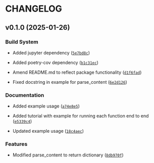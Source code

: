# CHANGELOG


## v0.1.0 (2025-01-26)

### Build System

- Added jupyter dependency
  ([`5e7bd8c`](https://github.com/UBC-MDS/524_group29_webscraping/commit/5e7bd8c445a4159a7d343b9178477d5764c8630b))

- Added poetry-cov dependency
  ([`b1c31ec`](https://github.com/UBC-MDS/524_group29_webscraping/commit/b1c31ecd8eb2cdbfbc462ac45128f457d2eaca97))

- Amend README.md to reflect package functionality
  ([`d1f6fad`](https://github.com/UBC-MDS/524_group29_webscraping/commit/d1f6fadb4698c74bb63a8be61a295e29fe1a5477))

- Fixed docstring in example for parse_content
  ([`6e2d126`](https://github.com/UBC-MDS/524_group29_webscraping/commit/6e2d12649b73f0c6353732d454610b168caf615e))

### Documentation

- Added example usage
  ([`a74e8e5`](https://github.com/UBC-MDS/524_group29_webscraping/commit/a74e8e55099037cfd576f468efb3fa949a95c48a))

- Added tutorial with example for running each function end to end
  ([`e5339c4`](https://github.com/UBC-MDS/524_group29_webscraping/commit/e5339c47b99041d6b3789f8ffd30d01d408a6bbc))

- Updated example usage
  ([`18c4aec`](https://github.com/UBC-MDS/524_group29_webscraping/commit/18c4aecfe345aa6f373f2255260ee428ea8fdc09))

### Features

- Modified parse_content to return dictionary
  ([`8db970f`](https://github.com/UBC-MDS/524_group29_webscraping/commit/8db970fc6691f560768f4bcb4f54130ff41ec903))
